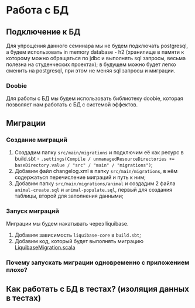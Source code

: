 # Работа с БД

## Подключение к БД

Для упрощения данного семинара мы не будем подключать postgresql, а будем использовать in memory database - h2
(хранилище в памяти к которому можно обращаться по jdbc и выполнять sql запросы, весьма полезна на студенческих
проектах); в будущем можно будет легко сменить на postgresql, при этом не меняя sql запросы и миграции.

### Doobie

Для работы с БД мы будем использовать библиотеку doobie, которая позволяет нам работать с БД с системой эффектов.

## Миграции

### Создание миграций

1. Создадим папку `src/main/migrations` и подключим её как ресурс в build.sbt -
   `.settings(Compile / unmanagedResourceDirectories += baseDirectory.value / "src" / "main" / "migrations")`;
2. Добавим файл changelog.xml в папку `src/main/migrations`, в нём содержаться перечисление миграций и путь к ним;
3. Добавим папку `src/main/migrations/animal` и создадим 2 файла `animal-create.sql` и `animal-populate.sql`, первый для
   создания таблицы, второй для заполнения данными;

### Запуск миграций

Миграции мы будем накатывать через liquibase.

1. Добавим зависимость `liquibase-core` в `build.sbt`;
2. Добавим код, который будет выполнять
   миграцию [LiquibaseMigration.scala](src/main/scala/tbank/ab/LiquibaseMigration.scala)

### Почему запускать миграции одновременно с приложением плохо?

## Как работать с БД в тестах? (изоляция данных в тестах)
